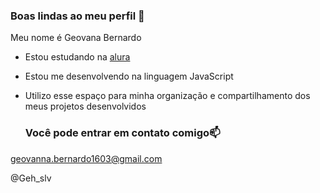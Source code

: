 ### Boas lindas ao meu perfil 💙

Meu nome é Geovana Bernardo 

- Estou estudando na [alura](https://www.alura.com.br)
- Estou me desenvolvendo na linguagem JavaScript
- Utilizo esse espaço para minha organização e compartilhamento dos meus projetos desenvolvidos

  ### Você pode entrar em contato comigo📫

 geovanna.bernardo1603@gmail.com
 
 @Geh_slv
